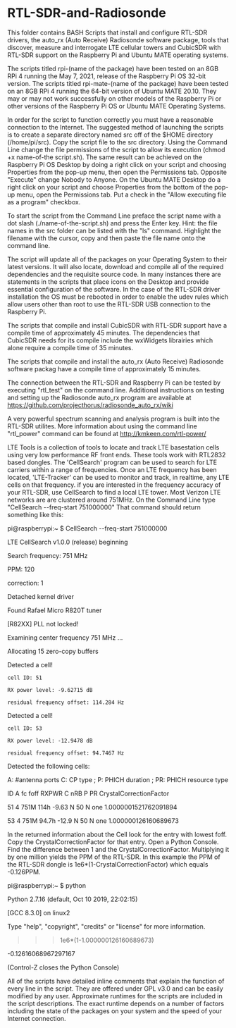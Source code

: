 # RTL-SDR-and-Radiosonde

This folder contains BASH Scripts that install and configure RTL-SDR drivers, the auto_rx (Auto Receive) Radiosonde software package, tools that discover, measure and interrogate LTE cellular towers and CubicSDR with RTL-SDR support on the Raspberry Pi and Ubuntu MATE operating systems.

The scripts titled rpi-(name of the package) have been tested on an 8GB RPi 4 running the May 7, 2021, release of the Raspberry Pi OS 32-bit version. The scripts titled rpi-mate-(name of the package) have been tested on an 8GB RPi 4 running the 64-bit version of Ubuntu MATE 20.10. They may or may not work successfully on other models of the Raspberry Pi or other versions of the Raspberry Pi OS or Ubuntu MATE Operating Systems. 

In order for the script to function correctly you must have a reasonable connection to the Internet. The suggested method of launching the scripts is to create a separate directory named src off of the $HOME directory (/home/pi/src). Copy the script file to the src directory. Using the Command Line change the file permissions of the script to allow its execution (chmod +x name-of-the script.sh). The same result can be achieved on the Raspberry Pi OS Desktop by doing a right click on your script and choosing Properties from the pop-up menu, then open the Permissions tab. Opposite "Execute" change Nobody to Anyone. On the Ubuntu MATE Desktop do a right click on your script and choose Properties from the bottom of the pop-up menu, open the Permissions tab.  Put a check in the "Allow executing file as a program" checkbox.

To start the script from the Command Line preface the script name with a dot slash (./name-of-the-script.sh) and press the Enter key.  Hint: the file names in the src folder can be listed with the "ls" command. Highlight the filename with the cursor, copy and then paste the file name onto the command line.

The script will update all of the packages on your Operating System to their latest versions. It will also locate, download and compile all of the required dependencies and the requisite source code. In many instances there are statements in the scripts that place icons on the Desktop and provide essential configuration of the software. In the case of the RTL-SDR driver installation the OS must be rebooted in order to enable the udev rules which allow users other than root to use the RTL-SDR USB connection to the Raspberry Pi.

The scripts that compile and install CubicSDR with RTL-SDR support have a compile time of approximately 45 minutes. The dependencies that CubicSDR needs for its compile include the wxWidgets librairies which alone require a compile time of 35 minutes.

The scripts that compile and install the auto_rx (Auto Receive) Radiosonde software packag have a compile time of approximately 15 minutes. 

The connection between the RTL-SDR and Raspberry Pi can be tested by executing "rtl_test" on the command line.  Additional instructions on testing and setting up the Radiosonde auto_rx program are available at https://github.com/projecthorus/radiosonde_auto_rx/wiki

A very powerful spectrum scanning and analysis program is built into the RTL-SDR utilites.  More information about using the command line "rtl_power" command can be found at http://kmkeen.com/rtl-power/

LTE Tools is a collection of tools to locate and track LTE basestation cells using very low performance RF front ends. These tools work with RTL2832 based dongles. The 'CellSearch' program can be used to search for LTE carriers within a range of frequencies.  Once an LTE frequency has been located, 'LTE-Tracker' can be used to monitor and track, in realtime, any LTE cells on that frequency. if you are interested in the frequency accuracy of your RTL-SDR, use CellSearch to find a local LTE tower.  Most Verizon LTE networks are are clustered around 751MHz.  On the Command Line type "CellSearch --freq-start 751000000" That command should return something like this: 


pi@raspberrypi:~ $ CellSearch --freq-start 751000000

LTE CellSearch v1.0.0 (release) beginning

  Search frequency: 751 MHz
  
  PPM: 120
  
  correction: 1
  
Detached kernel driver

Found Rafael Micro R820T tuner

[R82XX] PLL not locked!

Examining center frequency 751 MHz ...

Allocating 15 zero-copy buffers

  Detected a cell!
  
    cell ID: 51
    
    RX power level: -9.62715 dB
    
    residual frequency offset: 114.284 Hz
    
  Detected a cell!
  
    cell ID: 53
    
    RX power level: -12.9478 dB
    
    residual frequency offset: 94.7467 Hz
    
Detected the following cells:

A: #antenna ports C: CP type ; P: PHICH duration ; PR: PHICH resource type

ID A      fc   foff  RXPWR C nRB P PR CrystalCorrectionFactor

 51 4    751M   114h -9.63 N  50 N one 1.0000001521762091894

 53 4    751M  94.7h -12.9 N  50 N one 1.000000126160689673

In the returned information about the Cell look for the entry with lowest foff. Copy the CrystalCorrectionFactor for that entry. Open a Python Console. Find the difference between 1 and the CrystalCorrectionFactor.  Multiplying it by one million yields the PPM of the RTL-SDR. In this example the PPM of the RTL-SDR dongle is 1e6*(1-CrystalCorrectionFactor) which equals -0.126PPM.

pi@raspberrypi:~ $ python

Python 2.7.16 (default, Oct 10 2019, 22:02:15)

[GCC 8.3.0] on linux2

Type "help", "copyright", "credits" or "license" for more information.

>>> 1e6*(1-1.000000126160689673)


>>> 


>>> 


>>> 
-0.12616068967297167

>>> 
 
 (Control-Z closes the Python Console)
 
 
All of the scripts have detailed inline comments that explain the function of every line in the script. They are offered under GPL v3.0 and can be easily modified by any user. Approximate runtimes for the scripts are included in the script descriptions. The exact runtime depends on a number of factors including the state of the packages on your system and the speed of your Internet connection.


